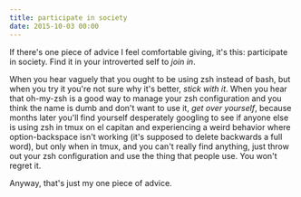 ```yaml
---
title: participate in society
date: 2015-10-03 00:00
---
```


If there's one piece of advice I feel comfortable giving, it's this: participate
in society. Find it in your introverted self to *join in*.

When you hear vaguely that you ought to be using zsh instead of bash, but when
you try it you're not sure why it's better, *stick with it*. When you hear that
oh-my-zsh is a good way to manage your zsh configuration and you think the name
is dumb and don't want to use it, *get over yourself*, because months later
you'll find yourself desperately googling to see if anyone else is using
zsh in tmux on el capitan and experiencing a weird behavior where
option-backspace isn't working (it's supposed to delete backwards a full word),
but only when in tmux, and you can't really find anything, just throw out your
zsh configuration and use the thing that people use. You won't regret it.

Anyway, that's just my one piece of advice.
